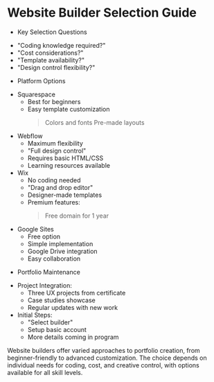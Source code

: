 # Website Builder Selection Guide

* Key Selection Questions
 - "Coding knowledge required?"
 - "Cost considerations?"
 - "Template availability?"
 - "Design control flexibility?"

* Platform Options
 - Squarespace
   * Best for beginners
   * Easy template customization
     > Colors and fonts
     > Pre-made layouts
 - Webflow
   * Maximum flexibility
   * "Full design control"
   * Requires basic HTML/CSS
   * Learning resources available
 - Wix
   * No coding needed
   * "Drag and drop editor"
   * Designer-made templates
   * Premium features:
     > Free domain for 1 year
 - Google Sites
   * Free option
   * Simple implementation
   * Google Drive integration
   * Easy collaboration

* Portfolio Maintenance
 - Project Integration:
   * Three UX projects from certificate
   * Case studies showcase
   * Regular updates with new work
 - Initial Steps:
   * "Select builder"
   * Setup basic account
   * More details coming in program

Website builders offer varied approaches to portfolio creation, from beginner-friendly to advanced customization. The choice depends on individual needs for coding, cost, and creative control, with options available for all skill levels.

